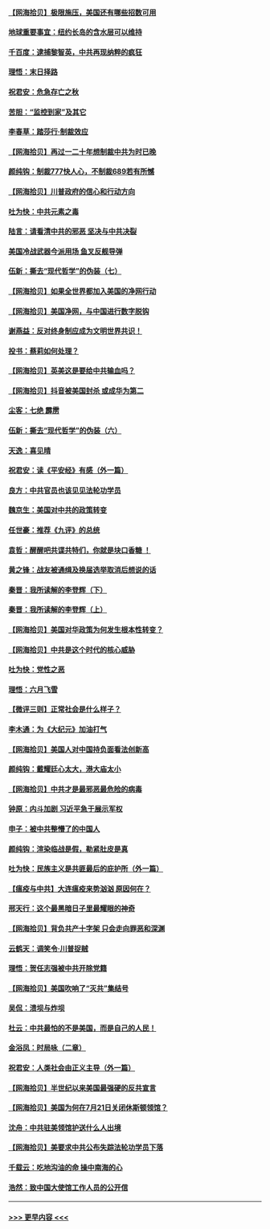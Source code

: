 #### [【网海拾贝】极限施压，美国还有哪些招数可用](../pages/nsc993/n12322512.md?t=08112251) 
#### [地球重要事宜：纽约长岛的含水层可以维持](../pages/nsc993/n12321844.md?t=08112251) 
#### [千百度：逮捕黎智英，中共再现纳粹的疯狂](../pages/nsc993/n12321777.md?t=08112251) 
#### [理悟：末日择路](../pages/nsc993/n12320812.md?t=08112251) 
#### [祝君安：危急存亡之秋](../pages/nsc993/n12320795.md?t=08112251) 
#### [苦胆：“监控到家”及其它](../pages/nsc993/n12320751.md?t=08112251) 
#### [李春草：踏莎行·制裁效应](../pages/nsc993/n12318290.md?t=08112251) 
#### [【网海拾贝】再过一二十年想制裁中共为时已晚](../pages/nsc993/n12318195.md?t=08112251) 
#### [颜纯钩：制裁777快人心，不制裁689若有所憾](../pages/nsc993/n12316912.md?t=08112251) 
#### [【网海拾贝】川普政府的信心和行动方向](../pages/nsc993/n12316673.md?t=08112251) 
#### [吐为快：中共元素之毒](../pages/nsc993/n12316547.md?t=08112251) 
#### [陆言：请看清中共的邪恶 坚决与中共决裂](../pages/nsc993/n12315784.md?t=08112251) 
#### [美国冷战武器今派用场 鱼叉反舰导弹](../pages/nsc993/n12316258.md?t=08112251) 
#### [伍新：撕去“现代哲学”的伪装（七）](../pages/nsc993/n12315846.md?t=08112251) 
#### [【网海拾贝】如果全世界都加入美国的净网行动](../pages/nsc993/n12315588.md?t=08112251) 
#### [【网海拾贝】美国净网，与中国进行数字脱钩](../pages/nsc993/n12312813.md?t=08112251) 
#### [谢燕益：反对终身制应成为文明世界共识！](../pages/nsc993/n12310465.md?t=08112251) 
#### [投书：蔡莉如何处理？](../pages/nsc993/n12310224.md?t=08112251) 
#### [【网海拾贝】英美这是要给中共输血吗？](../pages/nsc993/n12307646.md?t=08112251) 
#### [【网海拾贝】抖音被美国封杀 或成华为第二](../pages/nsc993/n12305277.md?t=08112251) 
#### [尘客：七绝 霹雳](../pages/nsc993/n12304053.md?t=08112251) 
#### [伍新：撕去“现代哲学”的伪装（六）](../pages/nsc993/n12303243.md?t=08112251) 
#### [天逸：喜见晴](../pages/nsc993/n12303226.md?t=08112251) 
#### [祝君安：读《平安经》有感（外一篇）](../pages/nsc993/n12303170.md?t=08112251) 
#### [良方：中共官员也该见见法轮功学员](../pages/nsc993/n12302985.md?t=08112251) 
#### [魏京生：美国对中共的政策转变](../pages/nsc993/n12302929.md?t=08112251) 
#### [任世豪：推荐《九评》的总统](../pages/nsc993/n12302838.md?t=08112251) 
#### [袁哲：醒醒吧共谍共特们，你就是块口香糖 ！](../pages/nsc993/n12302678.md?t=08112251) 
#### [黄之锋：战友被通缉及换届选举取消后想说的话](../pages/nsc993/n12302681.md?t=08112251) 
#### [秦晋：我所读解的李登辉（下）](../pages/nsc993/n12302171.md?t=08112251) 
#### [秦晋：我所读解的李登辉（上）](../pages/nsc993/n12301979.md?t=08112251) 
#### [【网海拾贝】美国对华政策为何发生根本性转变？](../pages/nsc993/n12302091.md?t=08112251) 
#### [【网海拾贝】中共是这个时代的核心威胁](../pages/nsc993/n12300541.md?t=08112251) 
#### [吐为快：党性之恶](../pages/nsc993/n12300263.md?t=08112251) 
#### [理悟：六月飞雪](../pages/nsc993/n12300243.md?t=08112251) 
#### [【微评三则】正常社会是什么样子？](../pages/nsc993/n12300228.md?t=08112251) 
#### [李木通：为《大纪元》加油打气](../pages/nsc993/n12280363.md?t=08112251) 
#### [【网海拾贝】美国人对中国持负面看法创新高](../pages/nsc993/n12298720.md?t=08112251) 
#### [颜纯钩：戴耀廷心太大，港大庙太小](../pages/nsc993/n12297682.md?t=08112251) 
#### [【网海拾贝】中共才是最邪恶最危险的病毒](../pages/nsc993/n12296470.md?t=08112251) 
#### [钟原：内斗加剧 习近平急于展示军权](../pages/nsc993/n12292544.md?t=08112251) 
#### [申子：被中共整懵了的中国人](../pages/nsc993/n12291389.md?t=08112251) 
#### [颜纯钩：渲染临战是假，勒紧肚皮是真](../pages/nsc993/n12290945.md?t=08112251) 
#### [吐为快：民族主义是共匪最后的庇护所（外一篇）](../pages/nsc993/n12290887.md?t=08112251) 
#### [【瘟疫与中共】大连瘟疫来势汹汹 原因何在？](../pages/nsc993/n12287474.md?t=08112251) 
#### [邢天行：这个最黑暗日子里最耀眼的神奇](../pages/nsc993/n12289882.md?t=08112251) 
#### [【网海拾贝】背负共产十字架 只会走向罪恶和深渊](../pages/nsc993/n12288290.md?t=08112251) 
#### [云鹤天：调笑令·川普捉贼](../pages/nsc993/n12285672.md?t=08112251) 
#### [理悟：贺任志强被中共开除党籍](../pages/nsc993/n12285597.md?t=08112251) 
#### [【网海拾贝】美国吹响了“灭共”集结号](../pages/nsc993/n12284522.md?t=08112251) 
#### [吴侃：溃坝与炸坝](../pages/nsc993/n12283593.md?t=08112251) 
#### [杜云：中共最怕的不是美国，而是自己的人民！](../pages/nsc993/n12282935.md?t=08112251) 
#### [金浴凤：时局咏（二章）](../pages/nsc993/n12282923.md?t=08112251) 
#### [祝君安：人类社会由正义主导（外一篇）](../pages/nsc993/n12282809.md?t=08112251) 
#### [【网海拾贝】半世纪以来美国最强硬的反共宣言](../pages/nsc993/n12282656.md?t=08112251) 
#### [【网海拾贝】美国为何在7月21日关闭休斯顿领馆？](../pages/nsc993/n12279731.md?t=08112251) 
#### [沈舟：中共驻美领馆护送什么人出境](../pages/nsc993/n12278949.md?t=08112251) 
#### [【网海拾贝】美要求中共公布失踪法轮功学员下落](../pages/nsc993/n12277656.md?t=08112251) 
#### [千载云：吃地沟油的命 操中南海的心](../pages/nsc993/n12277533.md?t=08112251) 
#### [浩然：致中国大使馆工作人员的公开信](../pages/nsc993/n12277436.md?t=08112251) 

----
#### [ >>> 更早内容 <<< ](../indexes/nsc993-earlier.md)
